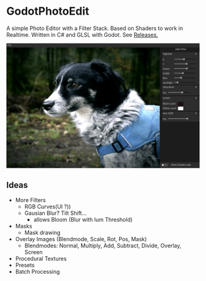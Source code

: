 # GodotPhotoEdit

A simple Photo Editor with a Filter Stack. Based on Shaders to work in Realtime. Written in C# and GLSL with Godot. See [Releases.](./releases)

![img](img.png)

## Ideas
- More Filters 
  - RGB Curves(UI ?))
  - Gausian Blur? Tilt Shift...
    - allows Bloom (Blur with lum Threshold)
- Masks
  - Mask drawing
- Overlay Images (Blendmode, Scale, Rot, Pos, Mask)
  - Blendmodes: Normal, Multiply, Add, Subtract, Divide, Overlay, Screen
- Procedural Textures
- Presets
- Batch Processing
